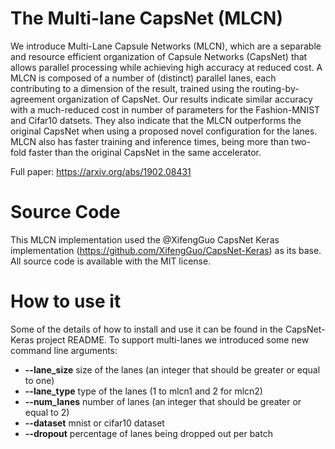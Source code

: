 # The Multi-lane CapsNet (MLCN)

We introduce Multi-Lane Capsule Networks (MLCN), which are a separable and resource efficient organization of Capsule Networks (CapsNet) that allows parallel processing while achieving high accuracy at reduced cost. A MLCN is composed of a number of (distinct) parallel lanes, each contributing to a dimension of the result, trained using the routing-by-agreement organization of CapsNet. Our results indicate similar accuracy with a much-reduced cost in number of parameters for the Fashion-MNIST and Cifar10 datsets. They also indicate that the MLCN outperforms the original CapsNet when using a proposed novel configuration for the lanes. MLCN also has faster training and inference times, being more than two-fold faster than the original CapsNet in the same accelerator. 

Full paper: https://arxiv.org/abs/1902.08431

# Source Code
This MLCN implementation used the @XifengGuo CapsNet Keras implementation (https://github.com/XifengGuo/CapsNet-Keras) as its base. All source code is available with the MIT license. 

# How to use it

Some of the details of how to install and use it can be found in the CapsNet-Keras project README. To support multi-lanes we introduced some new command line arguments:

- **--lane_size**  size of the lanes (an integer that should be greater or equal to one)
- **--lane_type**  type of the lanes (1 to mlcn1 and 2 for mlcn2)
- **--num_lanes**  number of lanes (an integer that should be greater or equal to 2)
- **--dataset**    mnist or cifar10 dataset
- **--dropout**    percentage of lanes being dropped out per batch
